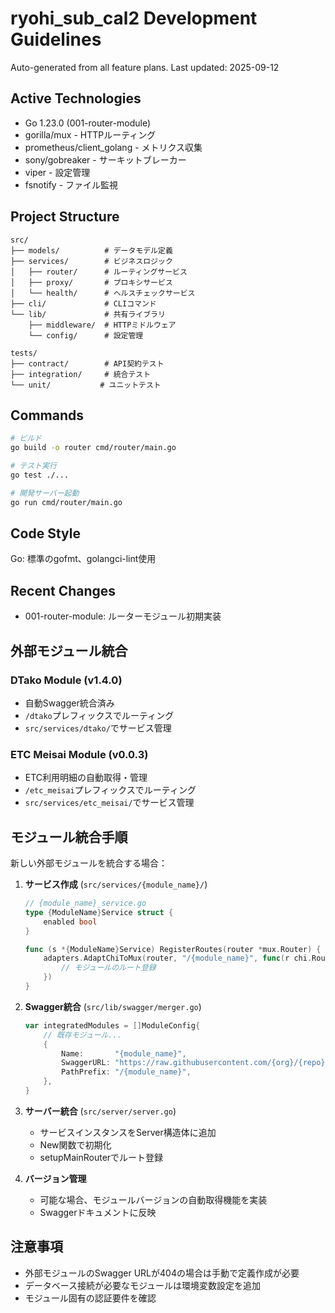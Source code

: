 # ryohi_sub_cal2 Development Guidelines

Auto-generated from all feature plans. Last updated: 2025-09-12

## Active Technologies
- Go 1.23.0 (001-router-module)
- gorilla/mux - HTTPルーティング
- prometheus/client_golang - メトリクス収集
- sony/gobreaker - サーキットブレーカー
- viper - 設定管理
- fsnotify - ファイル監視

## Project Structure
```
src/
├── models/          # データモデル定義
├── services/        # ビジネスロジック
│   ├── router/      # ルーティングサービス
│   ├── proxy/       # プロキシサービス
│   └── health/      # ヘルスチェックサービス
├── cli/             # CLIコマンド
└── lib/             # 共有ライブラリ
    ├── middleware/  # HTTPミドルウェア
    └── config/      # 設定管理

tests/
├── contract/        # API契約テスト
├── integration/     # 統合テスト
└── unit/           # ユニットテスト
```

## Commands
```bash
# ビルド
go build -o router cmd/router/main.go

# テスト実行
go test ./...

# 開発サーバー起動
go run cmd/router/main.go
```

## Code Style
Go: 標準のgofmt、golangci-lint使用

## Recent Changes
- 001-router-module: ルーターモジュール初期実装

<!-- MANUAL ADDITIONS START -->

## 外部モジュール統合

### DTako Module (v1.4.0)
- 自動Swagger統合済み
- `/dtako`プレフィックスでルーティング
- `src/services/dtako/`でサービス管理

### ETC Meisai Module (v0.0.3)
- ETC利用明細の自動取得・管理
- `/etc_meisai`プレフィックスでルーティング
- `src/services/etc_meisai/`でサービス管理

## モジュール統合手順

新しい外部モジュールを統合する場合：

1. **サービス作成** (`src/services/{module_name}/`)
   ```go
   // {module_name}_service.go
   type {ModuleName}Service struct {
       enabled bool
   }

   func (s *{ModuleName}Service) RegisterRoutes(router *mux.Router) {
       adapters.AdaptChiToMux(router, "/{module_name}", func(r chi.Router) {
           // モジュールのルート登録
       })
   }
   ```

2. **Swagger統合** (`src/lib/swagger/merger.go`)
   ```go
   var integratedModules = []ModuleConfig{
       // 既存モジュール...
       {
           Name:       "{module_name}",
           SwaggerURL: "https://raw.githubusercontent.com/{org}/{repo}/master/docs/swagger.json",
           PathPrefix: "/{module_name}",
       },
   }
   ```

3. **サーバー統合** (`src/server/server.go`)
   - サービスインスタンスをServer構造体に追加
   - New関数で初期化
   - setupMainRouterでルート登録

4. **バージョン管理**
   - 可能な場合、モジュールバージョンの自動取得機能を実装
   - Swaggerドキュメントに反映

## 注意事項

- 外部モジュールのSwagger URLが404の場合は手動で定義作成が必要
- データベース接続が必要なモジュールは環境変数設定を追加
- モジュール固有の認証要件を確認

<!-- MANUAL ADDITIONS END -->
